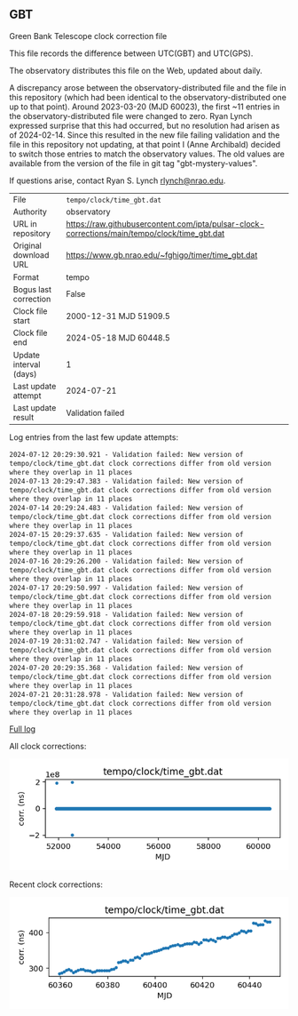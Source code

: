 
## GBT

Green Bank Telescope clock correction file

This file records the difference between UTC(GBT) and UTC(GPS).

The observatory distributes this file on the Web, updated about daily.

A discrepancy arose between the observatory-distributed file and the
file in this repository (which had been identical to the 
observatory-distributed one up to that point). Around 
2023-03-20 (MJD 60023), the first ~11 entries in the 
observatory-distributed file were changed to zero.
Ryan Lynch expressed surprise that this had occurred, but no
resolution had arisen as of 2024-02-14. Since this resulted in
the new file failing validation and the file in this repository
not updating, at that point I (Anne Archibald) decided to
switch those entries to match the observatory values. The old values
are available from the version of the file in git tag 
"gbt-mystery-values".

If questions arise, contact Ryan S. Lynch <rlynch@nrao.edu>.

|     |     |
|:--- |:--- |
| File | `tempo/clock/time_gbt.dat` |
| Authority | observatory |
| URL in repository | <https://raw.githubusercontent.com/ipta/pulsar-clock-corrections/main/tempo/clock/time_gbt.dat> |
| Original download URL | <https://www.gb.nrao.edu/~fghigo/timer/time_gbt.dat> |
| Format | tempo |
| Bogus last correction | False |
| Clock file start | 2000-12-31 MJD 51909.5 |
| Clock file end | 2024-05-18 MJD 60448.5 |
| Update interval (days) | 1 |
| Last update attempt | 2024-07-21 |
| Last update result | Validation failed |

Log entries from the last few update attempts:
```
2024-07-12 20:29:30.921 - Validation failed: New version of tempo/clock/time_gbt.dat clock corrections differ from old version where they overlap in 11 places
2024-07-13 20:29:47.383 - Validation failed: New version of tempo/clock/time_gbt.dat clock corrections differ from old version where they overlap in 11 places
2024-07-14 20:29:24.483 - Validation failed: New version of tempo/clock/time_gbt.dat clock corrections differ from old version where they overlap in 11 places
2024-07-15 20:29:37.635 - Validation failed: New version of tempo/clock/time_gbt.dat clock corrections differ from old version where they overlap in 11 places
2024-07-16 20:29:26.200 - Validation failed: New version of tempo/clock/time_gbt.dat clock corrections differ from old version where they overlap in 11 places
2024-07-17 20:29:50.997 - Validation failed: New version of tempo/clock/time_gbt.dat clock corrections differ from old version where they overlap in 11 places
2024-07-18 20:29:59.918 - Validation failed: New version of tempo/clock/time_gbt.dat clock corrections differ from old version where they overlap in 11 places
2024-07-19 20:31:02.747 - Validation failed: New version of tempo/clock/time_gbt.dat clock corrections differ from old version where they overlap in 11 places
2024-07-20 20:29:35.368 - Validation failed: New version of tempo/clock/time_gbt.dat clock corrections differ from old version where they overlap in 11 places
2024-07-21 20:31:28.978 - Validation failed: New version of tempo/clock/time_gbt.dat clock corrections differ from old version where they overlap in 11 places
```
[Full log](https://raw.githubusercontent.com/ipta/pulsar-clock-corrections/main/log/tempo/clock/time_gbt.dat.log)


All clock corrections:

![plot of all clock corrections](time_gbt.dat.png "All corrections")

Recent clock corrections:

![plot of recent clock corrections](time_gbt.dat.short.png "Recent corrections")

